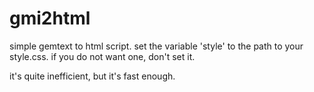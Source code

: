 # gmi2html
simple gemtext to html script. set the variable 'style' to the path to your style.css. if you do not want one, don't set it.

it's quite inefficient, but it's fast enough.
